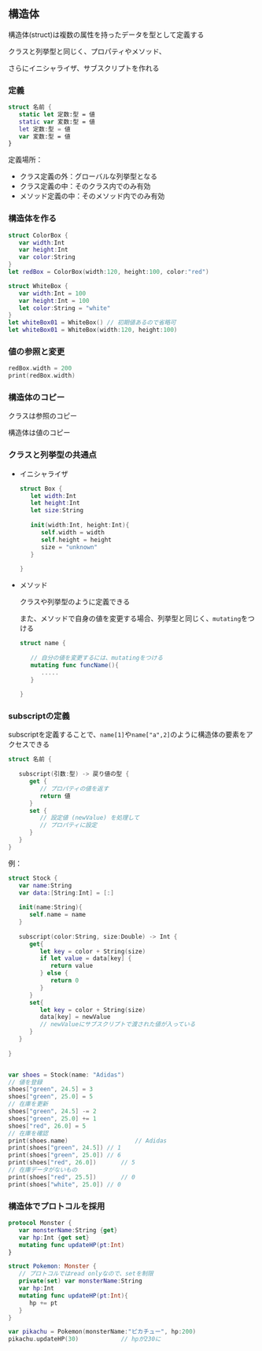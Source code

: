 ## 構造体

構造体(struct)は複数の属性を持ったデータを型として定義する

クラスと列挙型と同じく、プロパティやメソッド、

さらにイニシャライザ、サブスクリプトを作れる



### 定義

```swift
struct 名前 {
   static let 定数:型 = 値
   static var 変数:型 = 値
   let 定数:型 = 値
   var 変数:型 = 値
}
```

定義場所：

* クラス定義の外：グローバルな列挙型となる
* クラス定義の中：そのクラス内でのみ有効
* メソッド定義の中：そのメソッド内でのみ有効



### 構造体を作る

```swift
struct ColorBox {
   var width:Int
   var height:Int
   var color:String
}
let redBox = ColorBox(width:120, height:100, color:"red")

struct WhiteBox {
   var width:Int = 100
   var height:Int = 100
   let color:String = "white"
}
let whiteBox01 = WhiteBox()	// 初期値あるので省略可
let whiteBox01 = WhiteBox(width:120, height:100)
```



### 値の参照と変更

```swift
redBox.width = 200
print(redBox.width)
```



### 構造体のコピー

クラスは参照のコピー

構造体は値のコピー



### クラスと列挙型の共通点

* イニシャライザ

   ```swift
   struct Box {
      let width:Int
      let height:Int
      let size:String
      
      init(width:Int, height:Int){
         self.width = width
         self.height = height
         size = "unknown"
      }
      
   }
   ```

* メソッド

   クラスや列挙型のように定義できる

   また、メソッドで自身の値を変更する場合、列挙型と同じく、`mutating`をつける

   ```swift
   struct name {
      
      // 自分の値を変更するには、mutatingをつける
      mutating func funcName(){
         .....
      }
      
   }
   ```

   

### subscriptの定義

subscriptを定義することで、`name[1]`や`name["a",2]`のように構造体の要素をアクセスできる

```swift
struct 名前 {
   
   subscript(引数:型) -> 戻り値の型 {
      get {
         // プロパティの値を返す
         return 値
      }
      set {
         // 設定値 (newValue) を処理して
         // プロパティに設定
      }
   }
}
```

例：

```swift
struct Stock {
   var name:String
   var data:[String:Int] = [:]
   
   init(name:String){
      self.name = name
   }
   
   subscript(color:String, size:Double) -> Int {
      get{
         let key = color + String(size)
         if let value = data[key] {
            return value
         } else {
            return 0
         }
      }
      set{
         let key = color + String(size)
         data[key] = newValue
         // newValueにサブスクリプトで渡された値が入っている
      }
   }
   
}


var shoes = Stock(name: "Adidas")
// 値を登録
shoes["green", 24.5] = 3
shoes["green", 25.0] = 5
// 在庫を更新
shoes["green", 24.5] -= 2
shoes["green", 25.0] += 1
shoes["red", 26.0] = 5
// 在庫を確認
print(shoes.name)					// Adidas
print(shoes["green", 24.5])	// 1
print(shoes["green", 25.0])	// 6
print(shoes["red", 26.0])		// 5
// 在庫データがないもの
print(shoes["red", 25.5])		// 0
print(shoes["white", 25.0])	// 0
```



### 構造体でプロトコルを採用

```swift
protocol Monster {
   var monsterName:String {get}
   var hp:Int {get set}
   mutating func updateHP(pt:Int)
}

struct Pokemon: Monster {
   // プロトコルではread onlyなので、setを制限
   private(set) var monsterName:String
   var hp:Int
   mutating func updateHP(pt:Int){
      hp += pt
   }
}

var pikachu = Pokemon(monsterName:"ピカチュー", hp:200)
pikachu.updateHP(30)			// hpが230に
```

















